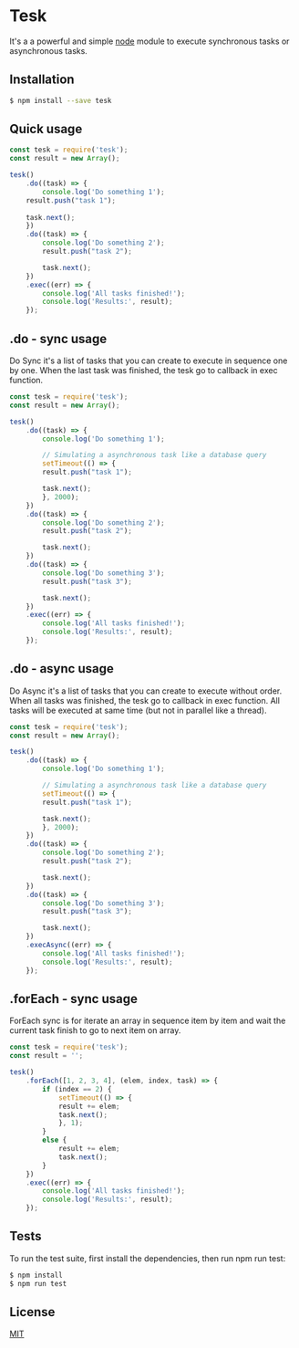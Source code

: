 # Tesk
It's a a powerful and simple [node](http://nodejs.org) module to execute synchronous tasks or asynchronous tasks.

## Installation

```bash
$ npm install --save tesk
```
## Quick usage

```javascript
const tesk = require('tesk');
const result = new Array();

tesk()
    .do((task) => {
        console.log('Do something 1');
	result.push("task 1");
	
	task.next();
    })
    .do((task) => {
        console.log('Do something 2');
        result.push("task 2");

        task.next();
    })
    .exec((err) => {
        console.log('All tasks finished!');
        console.log('Results:', result);
    });
```

## .do - sync usage
Do Sync it's a list of tasks that you can create to execute in sequence one by one. When the last task was finished, the tesk go to callback in exec function.

```javascript
const tesk = require('tesk');
const result = new Array();

tesk()
    .do((task) => {
        console.log('Do something 1');

        // Simulating a asynchronous task like a database query
        setTimeout(() => {
	    result.push("task 1");

	    task.next();
        }, 2000);
    })
    .do((task) => {
        console.log('Do something 2');
        result.push("task 2");

        task.next();
    })
    .do((task) => {
        console.log('Do something 3');
        result.push("task 3");

        task.next();
    })
    .exec((err) => {
        console.log('All tasks finished!');
        console.log('Results:', result);
    });
```

## .do - async usage
Do Async it's a list of tasks that you can create to execute without order. When all tasks was finished, the tesk go to callback in exec function. All tasks will be executed at same time (but not in parallel like a thread).

```javascript
const tesk = require('tesk');
const result = new Array();

tesk()
    .do((task) => {
        console.log('Do something 1');

        // Simulating a asynchronous task like a database query
        setTimeout(() => {
	    result.push("task 1");

	    task.next();
        }, 2000);
    })
    .do((task) => {
        console.log('Do something 2');
        result.push("task 2");

        task.next();
    })
    .do((task) => {
        console.log('Do something 3');
        result.push("task 3");

        task.next();
    })
    .execAsync((err) => {
        console.log('All tasks finished!');
        console.log('Results:', result);
    });
```

## .forEach - sync usage
ForEach sync is for iterate an array in sequence item by item and wait the current task finish to go to next item on array.

```javascript
const tesk = require('tesk');
const result = '';

tesk()
    .forEach([1, 2, 3, 4], (elem, index, task) => {
        if (index == 2) {
            setTimeout(() => {
	        result += elem;
	        task.next();
            }, 1);
        }
        else {
            result += elem;
            task.next();
        }
    })
    .exec((err) => {
        console.log('All tasks finished!');
        console.log('Results:', result);
    });
```

## Tests
To run the test suite, first install the dependencies, then run npm run test:

```bash
$ npm install
$ npm run test
```

## License
[MIT](LICENSE)
